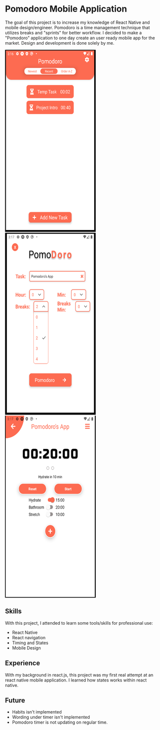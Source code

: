 # Pomodoro Mobile Application

The goal of this project is to increase my knowledge of React Native and mobile design/engineer. Pomodoro is a time management technique that utilizes breaks and "sprints" for better workflow. I decided to make a "Pomodoro" application to one day create an user ready mobile app for the market. Design and development is done solely by me.

<p float="left">
<img src="./screenshots/Homescreen_01.png" alt="Home" width="300" height="600"/>
<img src="./screenshots/Addscreen_02.png" alt="confirmation" width="300" height="600"/>
<img src="./screenshots/Taskscreen_01.png" alt="confirmation" width="300" height="600"/>
</p>

## Skills

With this project, I attended to learn some tools/skills for professional use:

- React Native
- React navigation
- Timing and States
- Mobile Design

## Experience

With my background in react.js, this project was my first real attempt at an react native mobile application. I learned how states works within react native.

## Future

- Habits isn't implemented
- Wording under timer isn't implemented
- Pomodoro timer is not updating on regular time.
